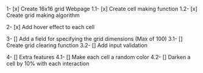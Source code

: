 1- [x] Create 16x16 grid Webpage
    1.1- [x] Create cell making function
    1.2- [x] Create grid making algorithm

2- [x] Add hover effect to each cell

3- [] Add a field for specifying the grid dimensions (Max of 100)
    3.1- [] Create grid clearing function
    3.2- [] Add input validation

4- [] Extra features
    4.1- [] Make each cell a random color
    4.2- [] Darken a cell by 10% with each interaction